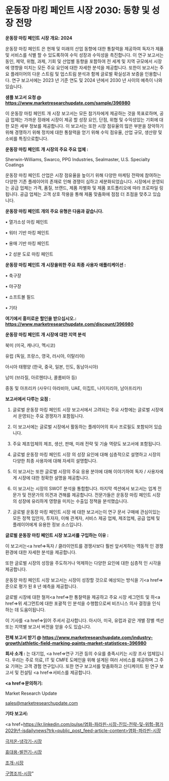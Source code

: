 # 운동장 마킹 페인트 시장 2030: 동향 및 성장 전망

<strong>운동장 마킹 페인트 시장 개요: 2024</strong>

운동장 마킹 페인트 은 현재 및 미래의 산업 동향에 대한 통찰력을 제공하여 독자가 제품 및 서비스를 식별 할 수 있도록하여 수익 성장과 수익성을 촉진합니다. 이 연구 보고서는 동인, 제약, 위협, 과제, 기회 및 산업별 동향을 포함하여 전 세계 및 지역 규모에서 시장에 영향을 미치는 모든 주요 요인에 대한 자세한 분석을 제공합니다. 또한이 보고서는 주요 플레이어의 다운 스트림 및 업스트림 분석과 함께 글로벌 확실성과 보증을 인용합니다. 연구 보고서에는 2023 년 기준 연도 및 2024 년에서 2030 년 사이의 예측이 나와 있습니다.



<strong>샘플 보고서 요청 @ <a href=https://www.marketresearchupdate.com/sample/396980>https://www.marketresearchupdate.com/sample/396980</a></strong>

이 운동장 마킹 페인트 개 시장 보고서는 모든 참가자에게 제공하는 것을 목표로하며, 공급 업체는 가까운 장래에 시장이 제공 할 성장 요인, 단점, 위협 및 수익성있는 기회에 대한 모든 세부 정보를 제공합니다. 이 보고서는 또한 시장 점유율의 많은 부분을 장악하기 위해 경쟁하기 위해 정치에 대한 통찰력을 얻기 위해 수익 점유율, 산업 규모, 생산량 및 소비를 특징으로합니다.



<strong>운동장 마킹 페인트 개 시장의 주요 주요 업체 :</strong>

Sherwin-Williams, Swarco, PPG Industries, Sealmaster, U.S. Specialty Coatings

운동장 마킹 페인트 산업은 시장 점유율을 높이기 위해 다양한 마케팅 전략에 참여하는 다양한 기존 플레이어의 존재로 인해 경쟁이 심하고 세분화되었습니다. 시장에서 운영되는 공급 업체는 가격, 품질, 브랜드, 제품 차별화 및 제품 포트폴리오에 따라 프로파일 링됩니다. 공급 업체는 고객 상호 작용을 통해 제품 맞춤화에 점점 더 초점을 맞추고 있습니다.



<strong>운동장 마킹 페인트 개의 주요 유형은 다음과 같습니다.</strong>

• 열가소성 마킹 페인트

• 워터 기반 마킹 페인트

• 용매 기반 마킹 페인트

• 2 성분 도로 마킹 페인트



<strong>운동장 마킹 페인트 개 시장을위한 주요 최종 사용자 애플리케이션 :</strong>

• 축구장

• 야구장

• 소프트볼 필드

• 기타



<strong>여기에서 흥미로운 할인을 받으십시오.: <a href=https://www.marketresearchupdate.com/discount/396980>https://www.marketresearchupdate.com/discount/396980</a></strong>



<strong>운동장 마킹 페인트 개 시장에 대한 지역 분석</strong>

북미 (미국, 캐나다, 멕시코)

유럽 (독일, 프랑스, 영국, 러시아, 이탈리아)

아시아 태평양 (한국, 중국, 일본, 인도, 동남아시아)

남미 (브라질, 아르헨티나, 콜롬비아 등)

중동 및 아프리카 (사우디 아라비아, UAE, 이집트, 나이지리아, 남아프리카)



<strong>보고서에서 다루는 요점 :</strong>

1. 글로벌 운동장 마킹 페인트 시장 보고서에서 고려되는 주요 사항에는 글로벌 시장에서 운영되는 주요 경쟁자가 포함됩니다.

2. 이 보고서에는 글로벌 시장에서 활동하는 플레이어의 회사 프로필도 포함되어 있습니다.

3. 주요 제조업체의 제조, 생산, 판매, 미래 전략 및 기술 역량도 보고서에 포함됩니다.

4. 글로벌 운동장 마킹 페인트 시장 의 성장 요인에 대해 심층적으로 설명하고 시장의 다양한 최종 사용자에 대해 자세히 설명합니다.

5. 이 보고서는 또한 글로벌 시장의 주요 응용 분야에 대해 이야기하여 독자 / 사용자에게 시장에 대한 정확한 설명을 제공합니다.

6. 이 보고서는 시장의 SWOT 분석을 통합합니다. 마지막 섹션에서 보고서는 업계 전문가 및 전문가의 의견과 견해를 제공합니다. 전문가들은 운동장 마킹 페인트 시장의 성장에 유리하게 영향을 미치는 수출입 정책을 분석했습니다.

7. 글로벌 운동장 마킹 페인트 시장 에 대한 보고서는이 연구 문서 구매에 관심이있는 모든 정책 입안자, 투자자, 이해 관계자, 서비스 제공 업체, 제조업체, 공급 업체 및 플레이어에게 유용한 정보 소스입니다.



<strong>글로벌 운동장 마킹 페인트 시장 보고서를 구입하는 이유 :</strong>

이 보고서는<a href=>독자 / 클</a>라이언트를 경쟁사보다 훨씬 앞서게하는 역동적 인 경쟁 환경에 대한 자세한 분석을 제공합니다.

또한 글로벌 시장의 성장을 주도하거나 억제하는 다양한 요인에 대한 심층적 인 시각을 제공합니다.

운동장 마킹 페인트 시장 보고서는 시장이 성장할 것으로 예상되는 방식을 기<a href=>준으로</a> 평가 된 8 년 예측을 제공합니다.

글로벌 시장에 대한 철저<a href=>한 통찰력</a>을 제공하고 주요 시장 세그먼트 및 하<a href=>위 세그</a>먼트에 대한 포괄적 인 분석을 수행함으로써 비즈니스 의사 결정을 인식하는 데 도움이됩니다.

이 기사를 <a href=>읽어 주</a>셔서 감사합니다. 아시아, 미국, 유럽과 같은 개별 장별 섹션 또는 지역별 보고서 버전을 얻을 수도 있습니다.



<strong>전체 보고서 받기 @ <a href=https://www.marketresearchupdate.com/industry-growth/athletic-field-marking-paints-market-statistices-396980>https://www.marketresearchupdate.com/industry-growth/athletic-field-marking-paints-market-statistices-396980</a></strong>



<strong>회사 소개 :</strong>
는 대기업, <a href=>연구 기</a>관 등의 수요를 충족시키는 시장 조사 업체입니다. 우리는 주로 의료, IT 및 CMFE 도메인을 위해 설계된 여러 서비스를 제공하며 그 주요 기여는 고객 경험 연구입니다. 또한 연구 보고서를 맞춤화하고 신디케이트 된 연구 보고서 및 컨설팅 <a href=>서비</a>스를 제공합니다.



<strong><a href=>문의하기:</a></strong>

Market Research Update

sales@marketresearchupdate.com



<strong>기타 보고서:</strong>

<a href=https://kr.linkedin.com/pulse/염화-파라핀-시장-진입-전략-및-위험-평가2029년-isdailynews?trk=public_post_feed-article-content>염화-파라핀-시장</a>

<a href=https://www.linkedin.com/pulse/극저온-냉각기-시장-진입-전략-및-위험-평가2029년-analytics-avenue-adventures-24-ana/>극저온-냉각기-시장</a>

<a href=https://www.linkedin.com/pulse/휴대용-발전기-시장-세분화-연구-및-목표-고객2029년-data-dive-diaries-24-analysis-wpmrf/>휴대용-발전기-시장</a>

<a href=https://www.linkedin.com/pulse/조개-시장-진입-전략-및-위험-평가2029년-survey-savvy-insights-360-analysis-hx8tf/>조개-시장</a>

<a href=https://www.linkedin.com/pulse/구명조끼-시장-진입-전략-및-위험-평가2030년-survey-spotlight-pro-24-analysis-ws6qc/>구명조끼-시장</a>"
